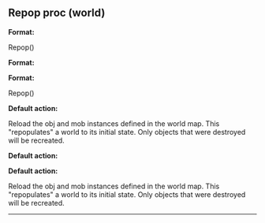 

 Repop proc (world)
--------------------




**Format:** 


 Repop()
 


**Format:** 

**Format:**

 Repop()



**Default action:** 


 Reload the obj and mob instances defined in the world map. This
 "repopulates" a world to its initial state. Only objects that were
 destroyed will be recreated.
 


**Default action:** 

**Default action:**

 Reload the obj and mob instances defined in the world map. This
 "repopulates" a world to its initial state. Only objects that were
 destroyed will be recreated.



---


